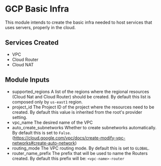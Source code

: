 # GCP Basic Infra

This module intends to create the basic infra needed to host services that uses servers, properly in the cloud.

## Services Created

- VPC
- Cloud Router
- Cloud NAT

## Module Inputs

- supported_regions
    A list of the regions where the regional resources (Cloud Nat and Cloud Router) should be created. By default this list is composed only by ```us-east1``` region.
- project_id
    The Project ID of the project where the resources need to be created. By default this value is inherited from the root's provider setting.
- vpc_name
    The desired name of the VPC
- auto_create_subnetworks
    Whether to create subnetworks automatically. By default this is set to ```False```. (https://cloud.google.com/vpc/docs/create-modify-vpc-networks#create-auto-network)
- routing_mode
    The VPC routing mode. By default this is set to ```GLOBAL```. 
- router_name_prefix
    The prefix that will be used to name the Routers created. By default this prefix will be: ```<vpc-name>-router```
